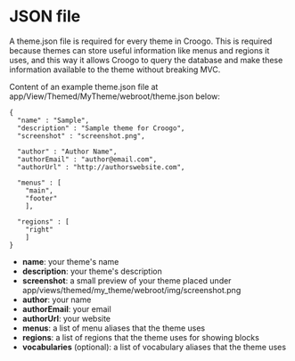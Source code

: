 # JSON file

A theme.json file is required for every theme in Croogo. This is required because themes can store useful information like menus and regions it uses, and this way it allows Croogo to query the database and make these information available to the theme without breaking MVC.

Content of an example theme.json file at app/View/Themed/MyTheme/webroot/theme.json below:

    {
      "name" : "Sample",
      "description" : "Sample theme for Croogo",
      "screenshot" : "screenshot.png",

      "author" : "Author Name",
      "authorEmail" : "author@email.com",
      "authorUrl" : "http://authorswebsite.com",

      "menus" : [
        "main",
        "footer"
        ],

      "regions" : [
        "right"
        ]
    }

* **name**: your theme's name
* **description**: your theme's description
* **screenshot**: a small preview of your theme placed under app/views/themed/my\_theme/webroot/img/screenshot.png
* **author**: your name
* **authorEmail**: your email
* **authorUrl**: your website
* **menus**: a list of menu aliases that the theme uses
* **regions**: a list of regions that the theme uses for showing blocks
* **vocabularies** (optional): a list of vocabulary aliases that the theme uses